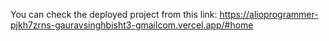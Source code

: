 You can check the deployed project from this link:
https://alioprogrammer-pjkh7zrns-gauravsinghbisht3-gmailcom.vercel.app/#home
